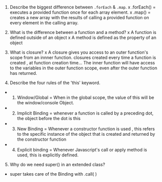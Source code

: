 
1. Describe the biggest difference between `.forEach` & `.map`.
x  .forEach() = executes a provided function once for each array element.
x  .map() = creates a new array with the results of calling a provided function on every element in the             calling array.


2. What is the difference between a function and a method?
  x A function is defined outside of an object
  x A method is defined as the property of an object

3. What is closure?
x  A closure gives you access to an outer function's scope from an innner function. closures created every        time a function is created , at function creation time... The inner function will have access to the           variables in the outer function scope, even after the outer function has returned.


4. Describe the four rules of the 'this' keyword.
* 1. Window/Global = When in the global scope, the value of this will be the window/console Object.
* 2. Implicit Binding = whenever a function is called by a preceding dot, the object before the dot is this
* 3. New Binding = Whenever a constructor function is used , this refers to the specific instance of the object that is created and returned by the constructor function 
* 4. Explicit binding = Whenever Javascript's call or apply method is used, this is explicitly defined.


5. Why do we need super() in an extended class?
 * super takes care of the Binding with .call( )
